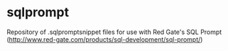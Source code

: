 # sqlprompt
Repository of .sqlpromptsnippet files for use with Red Gate's SQL Prompt (http://www.red-gate.com/products/sql-development/sql-prompt/)
